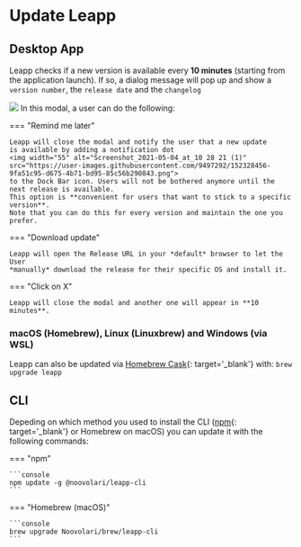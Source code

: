 # Update Leapp

## Desktop App

Leapp checks if a new version is available every **10 minutes** (starting from the application launch). 
If so, a dialog message will pop up and show a `version number`, the `release date` and the `changelog`


![](../../images/screens/newuxui/update.png?style=smaller-img)
In this modal, a user can do the following:

=== "Remind me later"
    
    Leapp will close the modal and notify the user that a new update
    is available by adding a notification dot
    <img width="55" alt="Screenshot_2021-05-04_at_10 28 21 (1)" src="https://user-images.githubusercontent.com/9497292/152328456-9fa51c95-d675-4b71-bd95-85c56b290843.png"> 
    to the Dock Bar icon. Users will not be bothered anymore until the next release is available. 
    This option is **convenient for users that want to stick to a specific version**. 
    Note that you can do this for every version and maintain the one you prefer.


=== "Download update"

    Leapp will open the Release URL in your *default* browser to let the User 
    *manually* download the release for their specific OS and install it.


=== "Click on X"
    
    Leapp will close the modal and another one will appear in **10 minutes**.

### macOS (Homebrew), Linux (Linuxbrew) and Windows (via WSL)

Leapp can also be updated via [Homebrew Cask](https://brew.sh/){: target='_blank'} with:
`brew upgrade leapp`

## CLI

Depeding on which method you used to install the CLI ([npm](https://www.npmjs.com/package/@noovolari/leapp-cli){: target='_blank'} or Homebrew on macOS) you can update it with the following commands:

=== "npm"

    ```console
    npm update -g @noovolari/leapp-cli
    ```

=== "Homebrew (macOS)"

    ```console
    brew upgrade Noovolari/brew/leapp-cli
    ```
